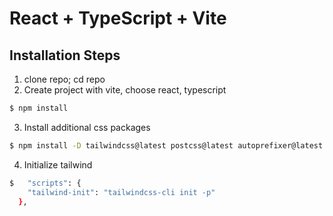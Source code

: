 # React + TypeScript + Vite

## Installation Steps

1. clone repo; cd repo
2. Create project with vite, choose react, typescript
```bash
$ npm install
```

3. Install additional css packages 
```bash
$ npm install -D tailwindcss@latest postcss@latest autoprefixer@latest tailwindcss-cli lucide-react @tailwindcss/postcss
```

4. Initialize tailwind 
```bash
$   "scripts": {
    "tailwind-init": "tailwindcss-cli init -p"
  },
```
